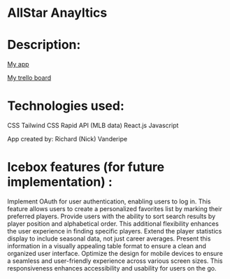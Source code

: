 # AllStar Anayltics

# Description:


 
[My app](https://tiny-faun-82bd85.netlify.app/)

[My trello board](https://trello.com/b/hxpv54sd/project-3-allstar-analytics-mlb)




# Technologies used: 
CSS
Tailwind CSS
Rapid API (MLB data)
React.js
Javascript

App created by:
Richard (Nick) Vanderipe


 # Icebox features (for future implementation) :

Implement OAuth for user authentication, enabling users to log in. This feature allows users to create a personalized favorites list by marking their preferred players.
Provide users with the ability to sort search results by player position and alphabetical order. This additional flexibility enhances the user experience in finding specific players.
Extend the player statistics display to include seasonal data, not just career averages. Present this information in a visually appealing table format to ensure a clean and organized user interface.
Optimize the design for mobile devices to ensure a seamless and user-friendly experience across various screen sizes. This responsiveness enhances accessibility and usability for users on the go.
